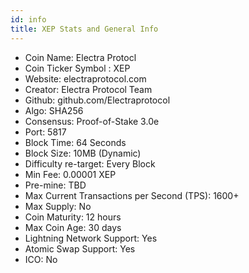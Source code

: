 ```yaml
---
id: info
title: XEP Stats and General Info
---
```


* Coin Name: Electra Protocl
* Coin Ticker Symbol : XEP
* Website: electraprotocol.com
* Creator: Electra Protocol Team
* Github: github.com/Electraprotocol
* Algo: SHA256
* Consensus: Proof-of-Stake 3.0e
* Port: 5817
* Block Time: 64 Seconds
* Block Size: 10MB (Dynamic)
* Difficulty re-target: Every Block
* Min Fee: 0.00001 XEP
* Pre-mine: TBD
* Max Current Transactions per Second (TPS): 1600+
* Max Supply: No
* Coin Maturity: 12 hours
* Max Coin Age: 30 days
* Lightning Network Support: Yes
* Atomic Swap Support: Yes
* ICO: No
